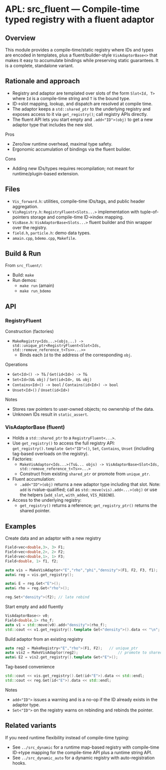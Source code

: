 # APL: src_fluent — Compile-time typed registry with a fluent adaptor

## Overview
This module provides a compile-time/static registry where IDs and types are encoded in templates, plus a fluent/builder-style `VisAdaptorBase<>` that makes it easy to accumulate bindings while preserving static guarantees. It is a complete, standalone variant.

## Rationale and approach
- Registry and adaptor are templated over slots of the form `Slot<Id, T>` where `Id` is a compile-time string and `T` is the bound type.
- ID→slot mapping, lookup, and dispatch are resolved at compile time.
- The adaptor keeps a `std::shared_ptr` to the underlying registry and exposes access to it via `get_registry()`; call registry APIs directly.
- The fluent API lets you start empty and `.add<"ID">(obj)` to get a new adaptor type that includes the new slot.

Pros
- Zero/low runtime overhead, maximal type safety.
- Ergonomic accumulation of bindings via the fluent builder.

Cons
- Adding new IDs/types requires recompilation; not meant for runtime/plugin-based extension.

## Files
- `Vis_forward.h`: utilities, compile-time IDs/tags, and public header aggregation.
- `VisRegistry.h`: `RegistryFluent<Slots...>` implementation with tuple-of-pointers storage and compile-time ID→index mapping.
- `VisBase.h`: `VisAdaptorBase<Slots...>` fluent builder and thin wrapper over the registry.
- `field.h`, `particle.h`: demo data types.
- `amain.cpp`, `bdemo.cpp`, `Makefile`.

## Build & Run
From `src_fluent/`:
- Build: `make`
- Run demos:
  - `make run` (amain)
  - `make run_bdemo`

## API

### RegistryFluent
Construction (factories)
- `MakeRegistry<Ids...>(objs...) -> std::unique_ptr<RegistryFluent<Slot<Ids, std::remove_reference_t<Ts>>...>>`
  - Binds each `Id` to the address of the corresponding `obj`.

Operations
- `Get<Id>() -> T&` / `Get(id<Id>) -> T&`
- `Set<Id>(U& obj)` / `Set(id<Id>, U& obj)`
- `Contains<Id>() -> bool` / `Contains(id<Id>) -> bool`
- `Unset<Id>()` / `Unset(id<Id>)`

Notes
- Stores raw pointers to user-owned objects; no ownership of the data.
- Unknown IDs result in `static_assert`.

### VisAdaptorBase (fluent)
- Holds a `std::shared_ptr` to a `RegistryFluent<...>`.
- Use `get_registry()` to access the full registry API: `get_registry().template Get<"ID">()`, `Set`, `Contains`, `Unset` (including tag-based overloads on the registry).
- Factories:
  - `MakeVisAdaptor<Ids...>(Ts&... objs) -> VisAdaptorBase<Slot<Ids, std::remove_reference_t<Ts>>...>`
  - Construct from existing `shared_ptr` or promote from `unique_ptr`.
- Fluent accumulation:
  - `.add<"ID">(obj)` returns a new adaptor type including that slot. Note: `add` is rvalue-qualified; call as `std::move(vis).add<...>(obj)` or use the helpers (`add_slot`, `with_added`, `VIS_REBIND`).
- Access to the underlying registry:
  - `get_registry()` returns a reference; `get_registry_ptr()` returns the shared pointer.

## Examples

Create data and an adaptor with a new registry
```cpp
Field<vec<double,3>, 3> F1;
Field<vec<double,2>, 2> F2;
Field<vec<double,1>, 1> F3;
Field<double, 1> f1, f2;

auto vis = MakeVisAdaptor<"E","rho","phi","density">(F1, F2, F3, f1);
auto& reg = vis.get_registry();

auto& E = reg.Get<"E">();
auto& rho = reg.Get<"rho">();

reg.Set<"density">(f2); // late rebind
```

Start empty and add fluently
```cpp
VisAdaptorBase<> v0;
Field<double,1> rho_f;
auto v1 = std::move(v0).add<"density">(rho_f);
std::cout << v1.get_registry().template Get<"density">().data << "\n";
```

Build adaptor from an existing registry
```cpp
auto reg2 = MakeRegistry<"E","rho">(F1, F2);   // unique_ptr
auto vis2 = MakeVisAdaptor(reg2);                  // promote to shared_ptr
auto& E2 = vis2.get_registry().template Get<"E">();
```

Tag-based convenience
```cpp
std::cout << vis.get_registry().Get(id<"E">).data << std::endl;
std::cout << reg.Get(id<"E">).data << std::endl;
```

Notes
- `add<"ID">` issues a warning and is a no-op if the ID already exists in the adaptor type.
- `Set<"ID">` on the registry warns on rebinding and rebinds the pointer.

## Related variants
If you need runtime flexibility instead of compile-time typing:
- See `../src_dynamic` for a runtime map-based registry with compile-time ID→type mapping for the compile-time API plus a runtime string API.
- See `../src_dynamic_auto` for a dynamic registry with auto-registration hooks.
